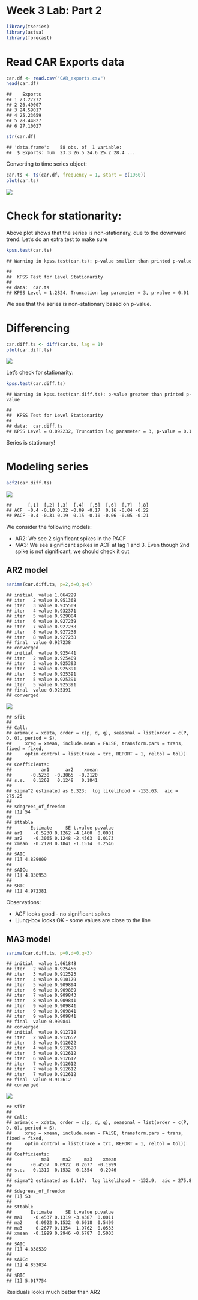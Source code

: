 Week 3 Lab: Part 2
================

``` r
library(tseries)
library(astsa)
library(forecast)
```

# Read CAR Exports data

``` r
car.df <- read.csv("CAR_exports.csv")
head(car.df)
```

    ##    Exports
    ## 1 23.27272
    ## 2 26.49007
    ## 3 24.59017
    ## 4 25.23659
    ## 5 28.44827
    ## 6 27.10027

``` r
str(car.df)
```

    ## 'data.frame':    58 obs. of  1 variable:
    ##  $ Exports: num  23.3 26.5 24.6 25.2 28.4 ...

Converting to time series object:

``` r
car.ts <- ts(car.df, frequency = 1, start = c(1960))
plot(car.ts)
```

![](Week_3_Lab_Pt2_files/figure-gfm/unnamed-chunk-3-1.png)<!-- -->

# Check for stationarity:

Above plot shows that the series is non-stationary, due to the downward
trend. Let’s do an extra test to make sure

``` r
kpss.test(car.ts)
```

    ## Warning in kpss.test(car.ts): p-value smaller than printed p-value

    ## 
    ##  KPSS Test for Level Stationarity
    ## 
    ## data:  car.ts
    ## KPSS Level = 1.2824, Truncation lag parameter = 3, p-value = 0.01

We see that the series is non-stationary based on p-value.

# Differencing

``` r
car.diff.ts <- diff(car.ts, lag = 1)
plot(car.diff.ts)
```

![](Week_3_Lab_Pt2_files/figure-gfm/unnamed-chunk-5-1.png)<!-- -->

Let’s check for stationarity:

``` r
kpss.test(car.diff.ts)
```

    ## Warning in kpss.test(car.diff.ts): p-value greater than printed p-value

    ## 
    ##  KPSS Test for Level Stationarity
    ## 
    ## data:  car.diff.ts
    ## KPSS Level = 0.092232, Truncation lag parameter = 3, p-value = 0.1

Series is stationary!

# Modeling series

``` r
acf2(car.diff.ts)
```

![](Week_3_Lab_Pt2_files/figure-gfm/unnamed-chunk-7-1.png)<!-- -->

    ##      [,1]  [,2] [,3]  [,4]  [,5]  [,6]  [,7]  [,8]
    ## ACF  -0.4 -0.10 0.32 -0.09 -0.17  0.16 -0.04 -0.22
    ## PACF -0.4 -0.31 0.19  0.15 -0.10 -0.06 -0.05 -0.21

We consider the following models:

-   AR2: We see 2 significant spikes in the PACF
-   MA3: We see significant spikes in ACF at lag 1 and 3. Even though
    2nd spike is not significant, we should check it out

## AR2 model

``` r
sarima(car.diff.ts, p=2,d=0,q=0)
```

    ## initial  value 1.064229 
    ## iter   2 value 0.951368
    ## iter   3 value 0.935509
    ## iter   4 value 0.932371
    ## iter   5 value 0.929084
    ## iter   6 value 0.927239
    ## iter   7 value 0.927238
    ## iter   8 value 0.927238
    ## iter   8 value 0.927238
    ## final  value 0.927238 
    ## converged
    ## initial  value 0.925441 
    ## iter   2 value 0.925409
    ## iter   3 value 0.925393
    ## iter   4 value 0.925391
    ## iter   5 value 0.925391
    ## iter   5 value 0.925391
    ## iter   5 value 0.925391
    ## final  value 0.925391 
    ## converged

![](Week_3_Lab_Pt2_files/figure-gfm/unnamed-chunk-8-1.png)<!-- -->

    ## $fit
    ## 
    ## Call:
    ## arima(x = xdata, order = c(p, d, q), seasonal = list(order = c(P, D, Q), period = S), 
    ##     xreg = xmean, include.mean = FALSE, transform.pars = trans, fixed = fixed, 
    ##     optim.control = list(trace = trc, REPORT = 1, reltol = tol))
    ## 
    ## Coefficients:
    ##           ar1      ar2    xmean
    ##       -0.5230  -0.3065  -0.2120
    ## s.e.   0.1262   0.1248   0.1841
    ## 
    ## sigma^2 estimated as 6.323:  log likelihood = -133.63,  aic = 275.25
    ## 
    ## $degrees_of_freedom
    ## [1] 54
    ## 
    ## $ttable
    ##       Estimate     SE t.value p.value
    ## ar1    -0.5230 0.1262 -4.1460  0.0001
    ## ar2    -0.3065 0.1248 -2.4563  0.0173
    ## xmean  -0.2120 0.1841 -1.1514  0.2546
    ## 
    ## $AIC
    ## [1] 4.829009
    ## 
    ## $AICc
    ## [1] 4.836953
    ## 
    ## $BIC
    ## [1] 4.972381

Observations:

-   ACF looks good - no significant spikes
-   Ljung-box looks OK - some values are close to the line

## MA3 model

``` r
sarima(car.diff.ts, p=0,d=0,q=3)
```

    ## initial  value 1.061848 
    ## iter   2 value 0.925456
    ## iter   3 value 0.912523
    ## iter   4 value 0.910179
    ## iter   5 value 0.909894
    ## iter   6 value 0.909889
    ## iter   7 value 0.909843
    ## iter   8 value 0.909841
    ## iter   9 value 0.909841
    ## iter   9 value 0.909841
    ## iter   9 value 0.909841
    ## final  value 0.909841 
    ## converged
    ## initial  value 0.912718 
    ## iter   2 value 0.912652
    ## iter   3 value 0.912622
    ## iter   4 value 0.912620
    ## iter   5 value 0.912612
    ## iter   6 value 0.912612
    ## iter   7 value 0.912612
    ## iter   7 value 0.912612
    ## iter   7 value 0.912612
    ## final  value 0.912612 
    ## converged

![](Week_3_Lab_Pt2_files/figure-gfm/unnamed-chunk-9-1.png)<!-- -->

    ## $fit
    ## 
    ## Call:
    ## arima(x = xdata, order = c(p, d, q), seasonal = list(order = c(P, D, Q), period = S), 
    ##     xreg = xmean, include.mean = FALSE, transform.pars = trans, fixed = fixed, 
    ##     optim.control = list(trace = trc, REPORT = 1, reltol = tol))
    ## 
    ## Coefficients:
    ##           ma1     ma2     ma3    xmean
    ##       -0.4537  0.0922  0.2677  -0.1999
    ## s.e.   0.1319  0.1532  0.1354   0.2946
    ## 
    ## sigma^2 estimated as 6.147:  log likelihood = -132.9,  aic = 275.8
    ## 
    ## $degrees_of_freedom
    ## [1] 53
    ## 
    ## $ttable
    ##       Estimate     SE t.value p.value
    ## ma1    -0.4537 0.1319 -3.4387  0.0011
    ## ma2     0.0922 0.1532  0.6018  0.5499
    ## ma3     0.2677 0.1354  1.9762  0.0533
    ## xmean  -0.1999 0.2946 -0.6787  0.5003
    ## 
    ## $AIC
    ## [1] 4.838539
    ## 
    ## $AICc
    ## [1] 4.852034
    ## 
    ## $BIC
    ## [1] 5.017754

Residuals looks much better than AR2
